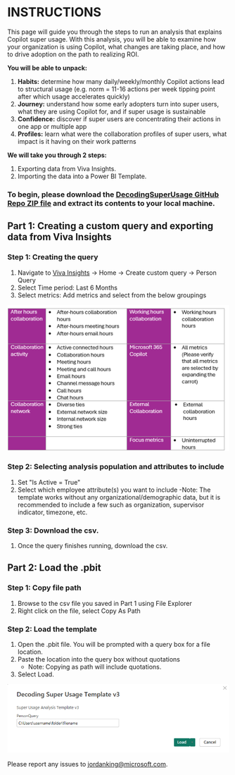 # INSTRUCTIONS

This page will guide you through the steps to run an analysis that explains Copilot super usage. With this analysis, you will be able to examine how your organization is using Copilot, what changes are taking place, and how to drive adoption on the path to realizing ROI. 

**You will be able to unpack:**
1. **Habits:** determine how many daily/weekly/monthly Copilot actions lead to structural usage (e.g. norm = 11-16 actions per week tipping point after which usage accelerates quickly)
2. **Journey:** understand how some early adopters turn into super users, what they are using Copilot for, and if super usage is sustainable
3. **Confidence:** discover if super users are concentrating their actions in one app or multiple app
4. **Profiles:** learn what were the collaboration profiles of super users, what impact is it having on their work patterns
 
**We will take you through 2 steps:** 
1. Exporting data from Viva Insights.
2. Importing the data into a Power BI Template. 

### **To begin, please download the [DecodingSuperUsage GitHub Repo ZIP file](https://github.com/microsoft/DecodingSuperUsage/archive/refs/heads/DecodingSuperUsage.zip) and extract its contents to your local machine.**

## <h2>Part 1: Creating a custom query and exporting data from Viva Insights </h2>

### **Step 1: Creating the query**
1. Navigate to [Viva Insights](https://analysis.insights.viva.office.com/) -> Home -> Create custom query -> Person Query
2. Select Time period: Last 6 Months
3. Select metrics: Add metrics and select from the below groupings
<img src="https://github.com/microsoft/DecodingSuperUsage/blob/DecodingSuperUsage/images/groupings.png" alt="groupings">

### **Step 2: Selecting analysis population and attributes to include**
1. Set "Is Active = True"
2. Select which employee attribute(s) you want to include
   -Note: The template works without any organizational/demographic data, but it is recommended to include a few such as organization, supervisor indicator, timezone, etc. 

### **Step 3: Download the csv.**
1. Once the query finishes running, download the csv. 



## <h2> Part 2: Load the .pbit </h2>

### **Step 1: Copy file path**
1. Browse to the csv file you saved in Part 1 using File Explorer
2. Right click on the file, select Copy As Path

### **Step 2: Load the template**
1. Open the .pbit file. You will be prompted with a query box for a file location.
2. Paste the location into the query box without quotations
    - Note: Copying as path will include quotations. 
3. Select Load.
<img src="https://github.com/microsoft/DecodingSuperUsage/blob/DecodingSuperUsage/images/filepath.png" alt="File Path">

Please report any issues to jordanking@microsoft.com.

